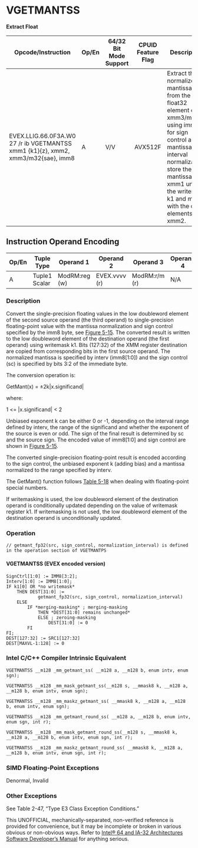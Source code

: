 # VGETMANTSS

**Extract Float**

| Opcode/Instruction                                                               | Op/En | 64/32 Bit Mode Support | CPUID Feature Flag | Description                                                                                                                                                                                                                            |
| -------------------------------------------------------------------------------- | ----- | ---------------------- | ------------------ | -------------------------------------------------------------------------------------------------------------------------------------------------------------------------------------------------------------------------------------- |
| EVEX.LLIG.66.0F3A.W0 27 /r ib VGETMANTSS xmm1 {k1}{z}, xmm2, xmm3/m32{sae}, imm8 | A     | V/V                    | AVX512F            | Extract the normalized mantissa from the low float32 element of xmm3/m32 using imm8 for sign control and mantissa interval normalization, store the mantissa to xmm1 under the writemask k1 and merge with the other elements of xmm2. |

## Instruction Operand Encoding

| Op/En | Tuple Type    | Operand 1     | Operand 2     | Operand 3     | Operand 4 |
| ----- | ------------- | ------------- | ------------- | ------------- | --------- |
| A     | Tuple1 Scalar | ModRM:reg (w) | EVEX.vvvv (r) | ModRM:r/m (r) | N/A       |

### Description

Convert the single-precision floating values in the low doubleword element of the second source operand (the third operand) to single-precision floating-point value with the mantissa normalization and sign control specified by the imm8 byte, see [Figure 5-15](/x86/vgetmantpd#fig-5-15). The converted result is written to the low doubleword element of the destination operand (the first operand) using writemask k1. Bits (127:32) of the XMM register destination are copied from corresponding bits in the first source operand. The normalized mantissa is specified by interv (imm8[1:0]) and the sign control (sc) is specified by bits 3:2 of the immediate byte.

The conversion operation is:

GetMant(x) = ±2k|x.significand|

where:

1 <= |x.significand| < 2

Unbiased exponent k can be either 0 or -1, depending on the interval range defined by interv, the range of the significand and whether the exponent of the source is even or odd. The sign of the final result is determined by sc and the source sign. The encoded value of imm8[1:0] and sign control are shown in [Figure 5-15](/x86/vgetmantpd#fig-5-15).

The converted single-precision floating-point result is encoded according to the sign control, the unbiased exponent k (adding bias) and a mantissa normalized to the range specified by interv.

The GetMant() function follows [Table 5-18](/x86/vgetmantpd#tbl-5-18) when dealing with floating-point special numbers.

If writemasking is used, the low doubleword element of the destination operand is conditionally updated depending on the value of writemask register k1. If writemasking is not used, the low doubleword element of the destination operand is unconditionally updated.

### Operation

```
// getmant_fp32(src, sign_control, normalization_interval) is defined in the operation section of VGETMANTPS

```

#### VGETMANTSS (EVEX encoded version)

```
SignCtrl[1:0] := IMM8[3:2];
Interv[1:0] := IMM8[1:0];
IF k1[0] OR *no writemask*
    THEN DEST[31:0] :=
            getmant_fp32(src, sign_control, normalization_interval)
    ELSE
        IF *merging-masking* ; merging-masking
            THEN *DEST[31:0] remains unchanged*
            ELSE ; zeroing-masking
                DEST[31:0] := 0
        FI
FI;
DEST[127:32] := SRC1[127:32]
DEST[MAXVL-1:128] := 0

```

### Intel C/C++ Compiler Intrinsic Equivalent

```
VGETMANTSS __m128 _mm_getmant_ss( __m128 a, __m128 b, enum intv, enum sgn);

```

```
VGETMANTSS __m128 _mm_mask_getmant_ss(__m128 s, __mmask8 k, __m128 a, __m128 b, enum intv, enum sgn);

```

```
VGETMANTSS __m128 _mm_maskz_getmant_ss( __mmask8 k, __m128 a, __m128 b, enum intv, enum sgn);

```

```
VGETMANTSS __m128 _mm_getmant_round_ss( __m128 a, __m128 b, enum intv, enum sgn, int r);

```

```
VGETMANTSS __m128 _mm_mask_getmant_round_ss(__m128 s, __mmask8 k, __m128 a, __m128 b, enum intv, enum sgn, int r);

```

```
VGETMANTSS __m128 _mm_maskz_getmant_round_ss( __mmask8 k, __m128 a, __m128 b, enum intv, enum sgn, int r);

```

### SIMD Floating-Point Exceptions

Denormal, Invalid

### Other Exceptions

See Table 2-47, “Type E3 Class Exception Conditions.”

This UNOFFICIAL, mechanically-separated, non-verified reference is provided for convenience, but it may be
incomplete or broken in various obvious or non-obvious
ways. Refer to [Intel® 64 and IA-32 Architectures Software Developer’s Manual](https://software.intel.com/en-us/download/intel-64-and-ia-32-architectures-sdm-combined-volumes-1-2a-2b-2c-2d-3a-3b-3c-3d-and-4) for anything serious.
